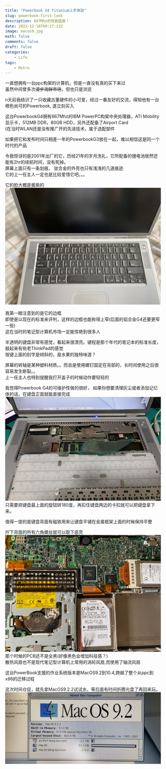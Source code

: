 ```yaml
---
title: "Powerbook G4 Titanium上手体验"
slug: powerbook-first-look
description: 667Mhz的性能猛兽！
date: 2022-12-16T09:17:13Z
image: macos9.jpg
math: false
comments: false
draft: false
categories:
    - Life
tags: 
    - Retro
---
```


一直想拥有一台ppc构架的计算机，但是一直没有真的买下来过\
虽然中间曾多次~~漫步海鲜市场~~，但也只是浏览

n天前我结识了一只收藏古董硬件的小可爱，经过一番友好的交流，得知他有一台橙色尚可的Powerbook, 遂立刻买入

这台PowerbookG4拥有667Mhz的IBM PowerPC构架中央处理器，ATI Mobility显示卡，512MB DDR，80GB HDD，另外还配备了Airport Card\
(在当时WLAN还是没有推广开的先进技术，属于选配部件

如果把它和发布时间只相差一年的PowerbookG3放在一起，难以相信这是同一个时代的产品

令我惊讶的是2001年出厂的它，历经21年的岁月洗礼，它所配备的锂电池居然还能有2hr的续航时间，没有死掉。\
屏幕上面只有一条划痕， 钛合金的外壳也只有浅浅的几道痕迹\
它的上一任主人一定也是比较爱惜它吧。。。

它的脸大概是酱紫的
![front](front.jpg)

我第一眼注意到的是它的边框\
即使是以现在的标准来评判，这样的边框也能称得上窄(后面的铝合金G4还要更窄一些)\
这在当时的笔记型计算机市场一定能惊艳到很多人

半透明的键盘非常有感觉，看起来很漂亮。键程是那个年代的笔记本的标准长度，敲起来有些老ThinkPad的感觉\
按键上面的刻字是倾斜的，是水果的独特味道？

屏幕的转轴是某种塑料材质。。而且是使用螺钉固定在背部的，长时间使用之后很容易发生断裂。。\
上一任主人也特别提醒我打开盖子的时候动作要轻轻的

我觉得Powerbook G4的可维护性做的很好， 如果你想要清理灰尘或者添加记忆体的话，在键盘正面就能直接完成
![keyboard](keyboard.jpg)
只需要把键盘最上面的旋钮转180度，再扣住键盘两边的卡扣就可以把键盘拿下来。

值得一提的是键盘背面有磁铁用来让键盘平铺在金属框架上面的时候保持平整

拧下背面的所有六角螺丝就可以取下底壳
![back](back.jpg)
那个时候的PCB还不是全黑(好像黑色会增加科技感？)\
散热风扇也不是现代笔记型计算机上常用的涡轮风扇,而使用了轴流风扇

这台PowerBook支援的作业系统版本是MacOS9.2到10.4,跨越了整个从ppc到x86的迁移过程

这次时间仓促，就先拿MacOS9.2.2试试水，等后面有时间折腾光盘了再回来玩。
![macos9](macos9.jpg)
